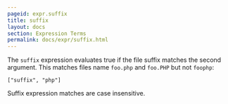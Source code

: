 ```yaml
---
pageid: expr.suffix
title: suffix
layout: docs
section: Expression Terms
permalink: docs/expr/suffix.html
---
```


The `suffix` expression evaluates true if the file suffix matches the second
argument.  This matches files name `foo.php` and `foo.PHP` but not `foophp`:

    ["suffix", "php"]

Suffix expression matches are case insensitive.
